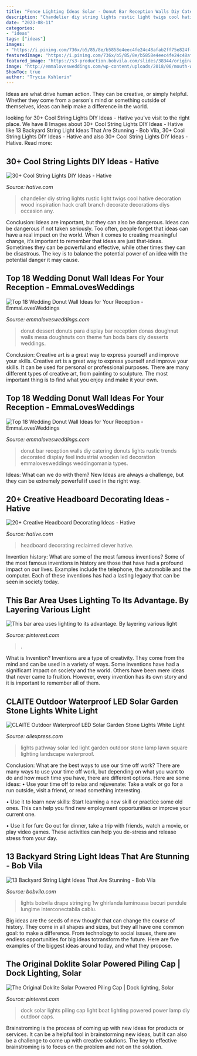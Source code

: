 ```yaml
---
title: "Fence Lighting Ideas Solar - Donut Bar Reception Walls Diy Catering Donuts Lights Rustic Trends Decorated Display Feel Industrial Wooden Led Decoration Emmalovesweddings Weddingomania Types"
description: "Chandelier diy string lights rustic light twigs cool hative decoration wood inspiration hack craft branch decorate decorations diys occasion any"
date: "2023-08-11"
categories:
- "ideas"
tags: ["ideas"]
images:
- "https://i.pinimg.com/736x/b5/85/8e/b5858e4eec4fe24c48afab2ff75e824f--recessed-ceiling-lights-crown-moldings.jpg"
featuredImage: "https://i.pinimg.com/736x/b5/85/8e/b5858e4eec4fe24c48afab2ff75e824f--recessed-ceiling-lights-crown-moldings.jpg"
featured_image: "https://s3-production.bobvila.com/slides/38344/original/drape_pergola_string_lights.jpg?1594248211"
image: "http://emmalovesweddings.com/wp-content/uploads/2018/06/mouth-watering-wedding-donut-wall-ideas.jpg"
ShowToc: true
author: "Trycia Kshlerin"
---
```



Ideas are what drive human action. They can be creative, or simply helpful. Whether they come from a person's mind or something outside of themselves, ideas can help make a difference in the world.

	

		
looking for 30+ Cool String Lights DIY Ideas - Hative you've visit to the right place. We have 8 Images about 30+ Cool String Lights DIY Ideas - Hative like 13 Backyard String Light Ideas That Are Stunning - Bob Vila, 30+ Cool String Lights DIY Ideas - Hative and also 30+ Cool String Lights DIY Ideas - Hative. Read more:
		
    
## 30+ Cool String Lights DIY Ideas - Hative

<img loading=lazy src="https://hative.com/wp-content/uploads/2015/01/string-lights-diy-ideas/35-string-lights-diy-ideas.jpg" onerror="this.onerror=null;this.src='https://tse1.mm.bing.net/th?id=OIP.4-K8YZ3ctRX06JcZExFM_QHaIx&amp;pid=15.1';" alt="30+ Cool String Lights DIY Ideas - Hative">

_Source: hative.com_

>chandelier diy string lights rustic light twigs cool hative decoration wood inspiration hack craft branch decorate decorations diys occasion any. 

	

Conclusion: Ideas are important, but they can also be dangerous.
Ideas can be dangerous if not taken seriously. Too often, people forget that ideas can have a real impact on the world. When it comes to creating meaningful change, it’s important to remember that ideas are just that-ideas. Sometimes they can be powerful and effective, while other times they can be disastrous. The key is to balance the potential power of an idea with the potential danger it may cause.

    
## Top 18 Wedding Donut Wall Ideas For Your Reception - EmmaLovesWeddings

<img loading=lazy src="http://emmalovesweddings.com/wp-content/uploads/2018/06/mouth-watering-wedding-donut-wall-ideas.jpg" onerror="this.onerror=null;this.src='https://tse2.mm.bing.net/th?id=OIP.rZao_X9nht7_W8fFZGxRmgHaJ4&amp;pid=15.1';" alt="Top 18 Wedding Donut Wall Ideas for Your Reception - EmmaLovesWeddings">

_Source: emmalovesweddings.com_

>donut dessert donuts para display bar reception donas doughnut walls mesa doughnuts con theme fun boda bars diy desserts weddings. 

	

Conclusion: Creative art is a great way to express yourself and improve your skills.
Creative art is a great way to express yourself and improve your skills. It can be used for personal or professional purposes. There are many different types of creative art, from painting to sculpture. The most important thing is to find what you enjoy and make it your own.

    
## Top 18 Wedding Donut Wall Ideas For Your Reception - EmmaLovesWeddings

<img loading=lazy src="http://emmalovesweddings.com/wp-content/uploads/2018/06/rustic-wedding-donut-wall-with-string-lights-decoration.jpg" onerror="this.onerror=null;this.src='https://tse3.mm.bing.net/th?id=OIP.3x94pU8v50BKetoK-78UjAHaLG&amp;pid=15.1';" alt="Top 18 Wedding Donut Wall Ideas for Your Reception - EmmaLovesWeddings">

_Source: emmalovesweddings.com_

>donut bar reception walls diy catering donuts lights rustic trends decorated display feel industrial wooden led decoration emmalovesweddings weddingomania types. 

	

Ideas: What can we do with them?
New Ideas are always a challenge, but they can be extremely powerful if used in the right way.

    
## 20+ Creative Headboard Decorating Ideas - Hative

<img loading=lazy src="https://hative.com/wp-content/uploads/2015/01/headboard-decorating-ideas/8-clever-reclaimed-headboard.jpg" onerror="this.onerror=null;this.src='https://tse4.mm.bing.net/th?id=OIP.viUU_mISUdDQ20bxm4uFEQHaLD&amp;pid=15.1';" alt="20+ Creative Headboard Decorating Ideas - Hative">

_Source: hative.com_

>headboard decorating reclaimed clever hative. 

	

Invention history: What are some of the most famous inventions?
Some of the most famous inventions in history are those that have had a profound impact on our lives. Examples include the telephone, the automobile and the computer. Each of these inventions has had a lasting legacy that can be seen in society today.

    
## This Bar Area Uses Lighting To Its Advantage. By Layering Various Light

<img loading=lazy src="https://i.pinimg.com/736x/b5/85/8e/b5858e4eec4fe24c48afab2ff75e824f--recessed-ceiling-lights-crown-moldings.jpg" onerror="this.onerror=null;this.src='https://tse1.mm.bing.net/th?id=OIP.yLJTTLeCeZ3qUokZ3cl-YwHaK1&amp;pid=15.1';" alt="This bar area uses lighting to its advantage. By layering various light">

_Source: pinterest.com_

>. 

	

What is Invention?
Inventions are a type of creativity. They come from the mind and can be used in a variety of ways. Some inventions have had a significant impact on society and the world. Others have been mere ideas that never came to fruition. However, every invention has its own story and it is important to remember all of them.

    
## CLAITE Outdoor Waterproof LED Solar Garden Stone Lights White Light

<img loading=lazy src="https://ae01.alicdn.com/kf/HTB1NfoWsyOYBuNjSsD4q6zSkFXaK/CLAITE-Outdoor-Waterproof-LED-Solar-Garden-Stone-Lights-White-Light-Street-Lamp-for-Lawn-Pathway-Square.jpg" onerror="this.onerror=null;this.src='https://tse3.mm.bing.net/th?id=OIP.9lhK4TCdtr-ZRfGjk_NRMwHaHa&amp;pid=15.1';" alt="CLAITE Outdoor Waterproof LED Solar Garden Stone Lights White Light">

_Source: aliexpress.com_

>lights pathway solar led light garden outdoor stone lamp lawn square lighting landscape waterproof. 

	

Conclusion: What are the best ways to use our time off work?
There are many ways to use your time off work, but depending on what you want to do and how much time you have, there are different options. Here are some ideas: 
• Use your time off to relax and rejuvenate: Take a walk or go for a run outside, visit a friend, or read something interesting. 

• Use it to learn new skills: Start learning a new skill or practice some old ones. This can help you find new employment opportunities or improve your current one. 

• Use it for fun: Go out for dinner, take a trip with friends, watch a movie, or play video games. These activities can help you de-stress and release stress from your day.

    
## 13 Backyard String Light Ideas That Are Stunning - Bob Vila

<img loading=lazy src="https://s3-production.bobvila.com/slides/38344/original/drape_pergola_string_lights.jpg?1594248211" onerror="this.onerror=null;this.src='https://tse1.mm.bing.net/th?id=OIP.9edMslBGIM7wPU-VcPgaugHaFX&amp;pid=15.1';" alt="13 Backyard String Light Ideas That Are Stunning - Bob Vila">

_Source: bobvila.com_

>lights bobvila drape stringing 1w ghirlanda luminoasa becuri pendule lungime interconectabila cablu. 

	

Big ideas are the seeds of new thought that can change the course of history. They come in all shapes and sizes, but they all have one common goal: to make a difference. From technology to social issues, there are endless opportunities for big ideas totransform the future. Here are five examples of the biggest ideas around today, and what they propose.

    
## The Original Doklite Solar Powered Piling Cap | Dock Lighting, Solar

<img loading=lazy src="https://i.pinimg.com/736x/35/b4/01/35b4014f3fcd282533c421f2bddebd38.jpg" onerror="this.onerror=null;this.src='https://tse2.mm.bing.net/th?id=OIP.q5j_2oMwzZ1yi6qCVOMl2wHaHS&amp;pid=15.1';" alt="The Original Doklite Solar Powered Piling Cap | Dock lighting, Solar">

_Source: pinterest.com_

>dock solar lights piling cap light boat lighting powered power lamp diy outdoor caps. 

	

Brainstroming is the process of coming up with new ideas for products or services. It can be a helpful tool in brainstorming new ideas, but it can also be a challenge to come up with creative solutions. The key to effective brainstroming is to focus on the problem and not on the solution.

